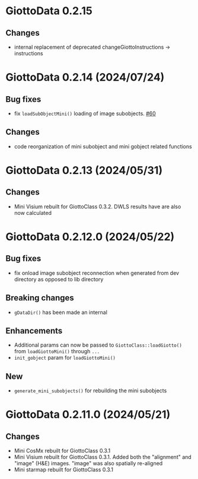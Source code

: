 # GiottoData 0.2.15

## Changes
- internal replacement of deprecated changeGiottoInstructions -> instructions

# GiottoData 0.2.14 (2024/07/24)

## Bug fixes
- fix `loadSubObjectMini()` loading of image subobjects. [#60](https://github.com/drieslab/GiottoData/issues/60)

## Changes
- code reorganization of mini subobject and mini gobject related functions

# GiottoData 0.2.13 (2024/05/31)

## Changes
- Mini Visium rebuilt for GiottoClass 0.3.2. DWLS results have are also now calculated

# GiottoData 0.2.12.0 (2024/05/22)

## Bug fixes
- fix onload image subobject reconnection when generated from dev directory as opposed to lib directory

## Breaking changes
- `gDataDir()` has been made an internal

## Enhancements
- Additional params can now be passed to `GiottoClass::loadGiotto()` from `loadGiottoMini()` through `...`
- `init_gobject` param for `loadGiottoMini()`

## New
- `generate_mini_subobjects()` for rebuilding the mini subobjects


# GiottoData 0.2.11.0 (2024/05/21)

## Changes
- Mini CosMx rebuilt for GiottoClass 0.3.1
- Mini Visium rebuilt for GiottoClass 0.3.1. Added both the "alignment" and "image" (H&E) images. "image" was also spatially re-aligned
- Mini starmap rebuilt for GiottoClass 0.3.1
